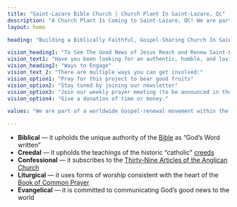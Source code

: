 ```yaml
---
title: "Saint-Lazare Bible Church | Church Plant In Saint-Lazare, Qc"
description: "A Church Plant Is Coming to Saint-Lazare, QC! We are part of a worldwide Gospel-renewal movement within the Anglican communion. Subscribe to our newsletter on our website."
layout: home

heading: "Building a Biblically Faithful, Gospel-Sharing Church In Saint-Lazare"

vision_heading1: "To See The Good News of Jesus Reach and Renew Saint-Lazare."
vision_text1: "Have you been looking for an authentic, humble, and loving Christian fellowship close to home where you can grow in your faith, connect with a diverse group of God’s people, and reach out to the community in meaningful ways? For months, a small group of local Christians have been praying for the Holy Spirit to be poured out on Saint-Lazare, Hudson, and Rigaud. We believe God is answering these prayers!"
vision_heading2: "Ways to Engage"
vision_text_2: "There are multiple ways you can get involved:"
vision_option1: "Pray for this project to bear good fruits"
vision_option2: "Stay tuned by joining our newsletter"
vision_option3: "Join our weekly prayer meeting (to be announced in the newsletter)"
vision_option4: "Give a donation of time or money."

values: "We are part of a worldwide Gospel-renewal movement within the Anglican communion. Anglican worship is designed to saturate people in the truth and implications of the good news of Jesus’ life, death, and resurrection. Our sincere hope is to make disciples of Jesus who’s lives flow out of a deep, heart-felt conviction of Jesus’ sacrificial love and sovereign lordship, walking in the fruits and renewal of the Holy Spirit, to the glory and pleasure of God the Father."

---
```

- **Biblical** — it upholds the unique authority of the [Bible](https://www.bible.com) as “God’s Word written”  
- **Creedal** — it upholds the teachings of the historic “catholic” [creeds](https://www.churchofengland.org/our-faith/what-we-believe/apostles-creed)
- **Confessional** — it subscribes to the [Thirty-Nine Articles of the Anglican Church](https://www.churchofengland.org/prayer-and-worship/join-us-service-daily-prayer)
- **Liturgical** — it uses forms of worship consistent with the heart of the [Book of Common Prayer](https://www.churchofengland.org/prayer-and-worship/worship-texts-and-resources/book-common-prayer)
- **Evangelical** — it is committed to communicating God’s good news to the world